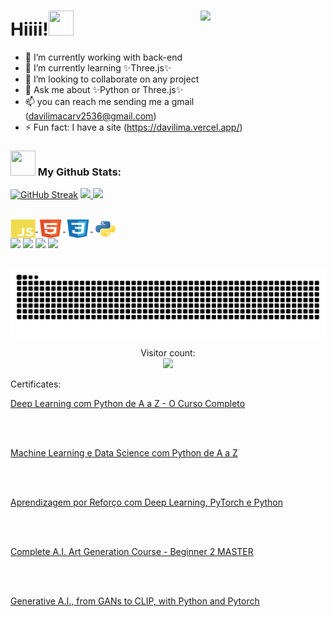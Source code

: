 ### <h1>Hiiii!<img src="https://github.com/claytonjhamilton/claytonjhamilton/blob/main/images/waving_hand.gif" width="40px" height='40px'><img align='right' src='https://user-images.githubusercontent.com/5713670/87202985-820dcb80-c2b6-11ea-9f56-7ec461c497c3.gif' width='200'></h1>


- 🔭 I’m currently working with back-end
- 🌱 I’m currently learning ✨Three.js✨
- 👯 I’m looking to collaborate on any project
- 💬 Ask me about ✨Python or Three.js✨
- 📫 you can reach me sending me a gmail (davilimacarv2536@gmail.com)
- ⚡ Fun fact: I have a site (https://davilima.vercel.app/)

 



<!-- status: !-->
### <img src='https://media1.giphy.com/media/du3J3cXyzhj75IOgvA/giphy.gif?cid=ecf05e47x2g034i9pzwtzzsd3xgg2w9nr94t4tflbbgo3008&rid=giphy.gif' width='40px' height='40px'> My Github Stats:

[![GitHub Streak](https://github-readme-streak-stats.herokuapp.com/?user=Davi-ldc&theme=dark)](https://github.com/Davi-ldc)
<a href="https://github.com/Davi-ldc">
<img src="https://github-readme-stats.vercel.app/api?username=Davi-ldc&show_icons=true&theme=dark&include_all_commits=true&count_private=true"/>
<img height="200em" src="https://github-readme-stats.vercel.app/api/top-langs/?username=Davi-ldc&layout=compact&langs_count=7&theme=dark"/>



<!-- linguagens: !-->
<div style="display: inline_block"><br>
  <img align="center" alt="Davi-Js" height="30" width="40" src="https://raw.githubusercontent.com/devicons/devicon/master/icons/javascript/javascript-plain.svg">
  <img align="center" alt="Davi-HTML" height="30" width="40" src="https://raw.githubusercontent.com/devicons/devicon/master/icons/html5/html5-original.svg">
  <img align="center" alt="Davi-CSS" height="30" width="40" src="https://raw.githubusercontent.com/devicons/devicon/master/icons/css3/css3-original.svg">
  <img align="center" alt="Davi-Python" height="30" width="40" src="https://raw.githubusercontent.com/devicons/devicon/master/icons/python/python-original.svg">
</div>
  
<!-- redes sociais: !-->

<div> 
  <a href="https://www.youtube.com/channel/UCMVjD8KStr2y0OK5hJknIog" target="_blank"><img src="https://img.shields.io/badge/YouTube-FF0000?style=for-the-badge&logo=youtube&logoColor=white" target="_blank"></a>
  <a href="https://https://www.instagram.com/davi_lima_d/" target="_blank"><img src="https://img.shields.io/badge/-Instagram-%23E4405F?style=for-the-badge&logo=instagram&logoColor=white" target="_blank"></a>
 <a href="https://discord.gg/WYbtAMRX" target="_blank"><img src="https://img.shields.io/badge/Discord-7289DA?style=for-the-badge&logo=discord&logoColor=white" target="_blank"></a> 
  <a href = "https://mail.google.com/mail/u/0/#sent?compose=DmwnWrRlQhldCCMlQSNxpQWsghLvQblWdtdCzfmBPsMxTTkxBStpnxcCxKvtPtXvWjnkdgmwkhVb"><img src="https://img.shields.io/badge/-Gmail-%23333?style=for-the-badge&logo=gmail&logoColor=white" target="_blank"></a>

  
  ##
 
  ![Snake animation](https://github.com/Davi-ldc/Davi-ldc/blob/output/github-contribution-grid-snake.svg)

<p align="center"> 
  Visitor count:<br>
  <img src="https://profile-counter.glitch.me/Davi-ldc/count.svg" />
</p>

 
 
 
 


Certificates:

<a href="https://udemy-certificate.s3.amazonaws.com/image/UC-d3f426b7-7813-4e39-a702-f8bae717540d.jpg?v=1658855727000">
     Deep Learning com Python de A a Z - O Curso Completo
</a>



<br></br>


<a href="https://udemy-certificate.s3.amazonaws.com/image/UC-777c8db5-970e-4e43-809e-9e6558617271.jpg?v=1655752716000">
     Machine Learning e Data Science com Python de A a Z
</a>


<br></br>


<a href="https://www.udemy.com/certificate/UC-a2938eaf-5830-48e1-8424-b89516bfbc3a/">
     Aprendizagem por Reforço com Deep Learning, PyTorch e Python
</a>

<br></br>

<a href="https://udemy-certificate.s3.amazonaws.com/image/UC-4038e901-e1d2-4668-b07b-9da13db90bdf.jpg?v=1661279132000">
     Complete A.I. Art Generation Course - Beginner 2 MASTER
</a>



<br></br>

<a href="https://www.udemy.com/certificate/UC-2be2833d-b10d-400a-8bd8-f248dad2230c">
     Generative A.I., from GANs to CLIP, with Python and Pytorch
</a>
